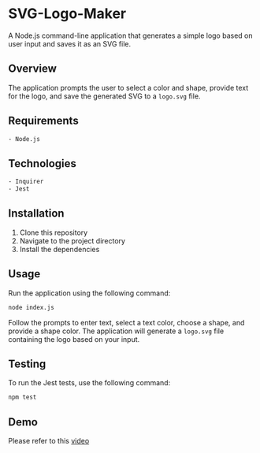 # SVG-Logo-Maker

A Node.js command-line application that generates a simple logo based on user input and saves it as an SVG file.

## Overview

The application prompts the user to select a color and shape, provide text for the logo, and save the generated SVG to a `logo.svg` file.

## Requirements

```bash
- Node.js
```

## Technologies

```bash
- Inquirer
- Jest
```

## Installation

1. Clone this repository
2. Navigate to the project directory
3. Install the dependencies

## Usage

Run the application using the following command:

```bash
node index.js
```

Follow the prompts to enter text, select a text color, choose a shape, and provide a shape color. The application will generate a `logo.svg` file containing the logo based on your input.

## Testing

To run the Jest tests, use the following command:

```bash
npm test
```

## Demo

Please refer to this [video](https://watch.screencastify.com/v/FYN6f2RquJgdzfRcRdee)
